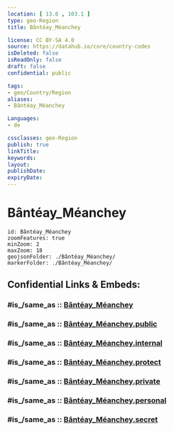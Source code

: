 ```yaml
---
location: [ 13.8 , 103.1 ] 
type: geo-Region
title: Bântéay_Méanchey

license: CC BY-SA 4.0
source: https://datahub.io/core/country-codes
isDeleted: false
isReadOnly: false
draft: false
confidential: public

tags:
- geo/Country/Region
aliases:
- Bântéay_Méanchey

Languages:
- de

cssclasses: geo-Region
publish: true
linkTitle: 
keywords: 
layout: 
publishDate: 
expiryDate: 
---
```


# Bântéay_Méanchey

```leaflet
id: Bântéay_Méanchey
zoomFeatures: true 
minZoom: 2 
maxZoom: 18
geojsonFolder: ./Bântéay_Méanchey/
markerFolder: ./Bântéay_Méanchey/
```


## Confidential Links & Embeds: 

### #is_/same_as :: [Bântéay_Méanchey](/_Standards/Earth/Continent/Asia/Asia~South~East/Cambodia/Provinces~Cambodia/Bântéay_Méanchey.md) 

### #is_/same_as :: [Bântéay_Méanchey.public](/_public/Earth/Continent/Asia/Asia~South~East/Cambodia/Provinces~Cambodia/Bântéay_Méanchey.public.md) 

### #is_/same_as :: [Bântéay_Méanchey.internal](/_internal/Earth/Continent/Asia/Asia~South~East/Cambodia/Provinces~Cambodia/Bântéay_Méanchey.internal.md) 

### #is_/same_as :: [Bântéay_Méanchey.protect](/_protect/Earth/Continent/Asia/Asia~South~East/Cambodia/Provinces~Cambodia/Bântéay_Méanchey.protect.md) 

### #is_/same_as :: [Bântéay_Méanchey.private](/_private/Earth/Continent/Asia/Asia~South~East/Cambodia/Provinces~Cambodia/Bântéay_Méanchey.private.md) 

### #is_/same_as :: [Bântéay_Méanchey.personal](/_personal/Earth/Continent/Asia/Asia~South~East/Cambodia/Provinces~Cambodia/Bântéay_Méanchey.personal.md) 

### #is_/same_as :: [Bântéay_Méanchey.secret](/_secret/Earth/Continent/Asia/Asia~South~East/Cambodia/Provinces~Cambodia/Bântéay_Méanchey.secret.md)

